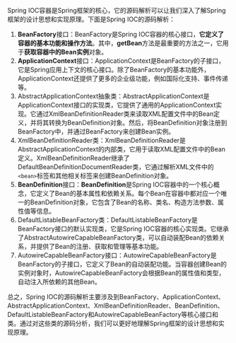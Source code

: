 Spring IOC容器是Spring框架的核心，它的源码解析可以让我们深入了解Spring框架的设计思想和实现原理。下面是Spring IOC的源码解析：

1.  **BeanFactory**接口：BeanFactory是Spring IOC容器的核心接口，**它定义了容器的基本功能和操作方法**。其中，**getBean**方法是最重要的方法之一，它用于**获取容器中的Bean实例**对象。
2.  **ApplicationContext**接口：ApplicationContext是BeanFactory的子接口，它是Spring应用上下文的核心接口。除了BeanFactory的基本功能外，ApplicationContext还提供了更多的企业级功能，例如国际化支持、事件传递等。
3.  AbstractApplicationContext抽象类：AbstractApplicationContext是ApplicationContext接口的实现类，它提供了通用的ApplicationContext实现。它通过XmlBeanDefinitionReader类来读取XML配置文件中的Bean定义，并将其转换为BeanDefinition对象。然后，将BeanDefinition对象注册到BeanFactory中，并通过BeanFactory来创建Bean实例。
4.  XmlBeanDefinitionReader类：XmlBeanDefinitionReader是AbstractApplicationContext的内部类，它用于读取XML配置文件中的Bean定义。XmlBeanDefinitionReader继承了DefaultBeanDefinitionDocumentReader类，它通过解析XML文件中的`<bean>`标签和其他相关标签来创建BeanDefinition对象。
5.  **BeanDefinition**接口：**BeanDefinition**是Spring IOC容器中的一个核心概念，它定义了Bean的基本属性和依赖关系。每个Bean在容器中都对应一个唯一的BeanDefinition对象，它包含了Bean的名称、类名、构造方法参数、属性值等信息。
6.  DefaultListableBeanFactory类：DefaultListableBeanFactory是BeanFactory接口的默认实现类，它是Spring IOC容器的核心实现类。它继承了AbstractAutowireCapableBeanFactory类，可以自动装配Bean的依赖关系，并提供了Bean的注册、获取和管理等基本功能。
7.  AutowireCapableBeanFactory接口：AutowireCapableBeanFactory是BeanFactory的子接口，它定义了Bean的自动装配功能。当容器创建Bean的实例对象时，AutowireCapableBeanFactory会根据Bean的属性值和类型，自动注入所依赖的其他Bean。

总之，Spring IOC的源码解析主要涉及到BeanFactory、ApplicationContext、AbstractApplicationContext、XmlBeanDefinitionReader、BeanDefinition、DefaultListableBeanFactory和AutowireCapableBeanFactory等核心接口和类。通过对这些类的源码分析，我们可以更好地理解Spring框架的设计思想和实现原理。